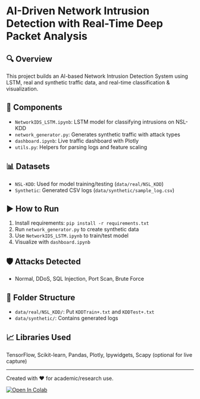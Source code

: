# AI-Driven Network Intrusion Detection with Real-Time Deep Packet Analysis

## 🔍 Overview
This project builds an AI-based Network Intrusion Detection System using LSTM, real and synthetic traffic data, and real-time classification & visualization.

## 📂 Components
- `NetworkIDS_LSTM.ipynb`: LSTM model for classifying intrusions on NSL-KDD
- `network_generator.py`: Generates synthetic traffic with attack types
- `dashboard.ipynb`: Live traffic dashboard with Plotly
- `utils.py`: Helpers for parsing logs and feature scaling

## 📊 Datasets
- `NSL-KDD`: Used for model training/testing (`data/real/NSL_KDD`)
- `Synthetic`: Generated CSV logs (`data/synthetic/sample_log.csv`)

## ▶️ How to Run
1. Install requirements: `pip install -r requirements.txt`
2. Run `network_generator.py` to create synthetic data
3. Use `NetworkIDS_LSTM.ipynb` to train/test model
4. Visualize with `dashboard.ipynb`

## 🛡️ Attacks Detected
- Normal, DDoS, SQL Injection, Port Scan, Brute Force

## 📁 Folder Structure
- `data/real/NSL_KDD/`: Put `KDDTrain+.txt` and `KDDTest+.txt`
- `data/synthetic/`: Contains generated logs

## 📈 Libraries Used
TensorFlow, Scikit-learn, Pandas, Plotly, Ipywidgets, Scapy (optional for live capture)

---

Created with ❤️ for academic/research use.

[![Open In Colab](https://colab.research.google.com/assets/colab-badge.svg)](https://colab.research.google.com/github/Aabh561/AI_Network_IDS_Project/blob/main/NetworkIDS_LSTM.ipynb)

